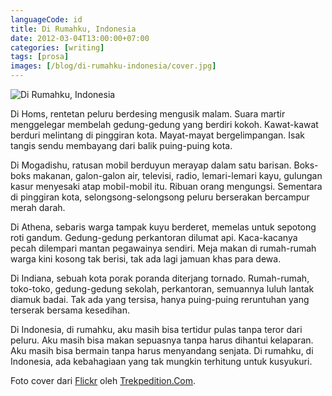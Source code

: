 ```yaml
---
languageCode: id
title: Di Rumahku, Indonesia
date: 2012-03-04T13:00:00+07:00
categories: [writing]
tags: [prosa]
images: [/blog/di-rumahku-indonesia/cover.jpg]
---
```

![Di Rumahku, Indonesia](cover.jpg)

Di Homs, rentetan peluru berdesing mengusik malam. Suara martir menggelegar membelah gedung-gedung yang berdiri kokoh. Kawat-kawat berduri melintang di pinggiran kota. Mayat-mayat bergelimpangan. Isak tangis sendu membayang dari balik puing-puing kota.

Di Mogadishu, ratusan mobil berduyun merayap dalam satu barisan. Boks-boks makanan, galon-galon air, televisi, radio, lemari-lemari kayu, gulungan kasur menyesaki atap mobil-mobil itu. Ribuan orang mengungsi. Sementara di pinggiran kota, selongsong-selongsong peluru berserakan bercampur merah darah.

Di Athena, sebaris warga tampak kuyu berderet, memelas untuk sepotong roti gandum. Gedung-gedung perkantoran dilumat api. Kaca-kacanya pecah dilempari mantan pegawainya sendiri. Meja makan di rumah-rumah warga kini kosong tak berisi, tak ada lagi jamuan khas para dewa.

Di Indiana, sebuah kota porak poranda diterjang tornado. Rumah-rumah, toko-toko, gedung-gedung sekolah, perkantoran, semuannya luluh lantak diamuk badai. Tak ada yang tersisa, hanya puing-puing reruntuhan yang terserak bersama kesedihan.

Di Indonesia, di rumahku, aku masih bisa tertidur pulas tanpa teror dari peluru. Aku masih bisa makan sepuasnya tanpa harus dihantui kelaparan. Aku masih bisa bermain tanpa harus menyandang senjata. Di rumahku, di Indonesia, ada kebahagiaan yang tak mungkin terhitung untuk kusyukuri.

Foto cover dari [Flickr](https://www.flickr.com/photos/trekpedition/24998627696/in/photostream/) oleh [Trekpedition.Com](https://www.flickr.com/photos/trekpedition/).
